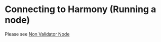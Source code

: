 # Connecting to Harmony \(Running a node\)

Please see [Non Validator Node](../../../harmony-networks/connecting-to-the-harmony-network/non-validating-nodes.md)


